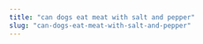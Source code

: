 ```yaml
---
title: "can dogs eat meat with salt and pepper"
slug: "can-dogs-eat-meat-with-salt-and-pepper"
---
```


